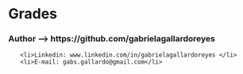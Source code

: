 <div>
  <h1> Grades </h1>
  <h3> Author --> https://github.com/gabrielagallardoreyes </h3>
  <ul>

    <li>Linkedin: www.linkedin.com/in/gabrielagallardoreyes </li>
    <li>E-mail: gabs.gallardo@gmail.com</li>
  </ul>
</div>
